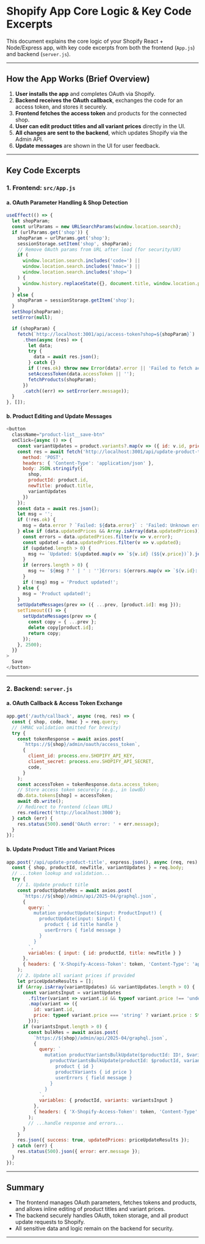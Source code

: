 # Shopify App Core Logic & Key Code Excerpts

This document explains the core logic of your Shopify React + Node/Express app, with key code excerpts from both the frontend (`App.js`) and backend (`server.js`).

---

## How the App Works (Brief Overview)

1. **User installs the app** and completes OAuth via Shopify.
2. **Backend receives the OAuth callback**, exchanges the code for an access token, and stores it securely.
3. **Frontend fetches the access token** and products for the connected shop.
4. **User can edit product titles and all variant prices** directly in the UI.
5. **All changes are sent to the backend**, which updates Shopify via the Admin API.
6. **Update messages** are shown in the UI for user feedback.

---

## Key Code Excerpts

### 1. Frontend: `src/App.js`

#### a. OAuth Parameter Handling & Shop Detection
```js
useEffect(() => {
  let shopParam;
  const urlParams = new URLSearchParams(window.location.search);
  if (urlParams.get('shop')) {
    shopParam = urlParams.get('shop');
    sessionStorage.setItem('shop', shopParam);
    // Remove OAuth params from URL after load (for security/UX)
    if (
      window.location.search.includes('code=') ||
      window.location.search.includes('hmac=') ||
      window.location.search.includes('shop=')
    ) {
      window.history.replaceState({}, document.title, window.location.pathname);
    }
  } else {
    shopParam = sessionStorage.getItem('shop');
  }
  setShop(shopParam);
  setError(null);

  if (shopParam) {
    fetch(`http://localhost:3001/api/access-token?shop=${shopParam}`)
      .then(async (res) => {
        let data;
        try {
          data = await res.json();
        } catch {}
        if (!res.ok) throw new Error(data?.error || 'Failed to fetch access token');
        setAccessToken(data.accessToken || '');
        fetchProducts(shopParam);
      })
      .catch((err) => setError(err.message));
  }
}, []);
```

#### b. Product Editing and Update Messages
```js
<button
  className="product-list__save-btn"
  onClick={async () => {
    const variantUpdates = product.variants?.map(v => ({ id: v.id, price: v.price })) || [];
    const res = await fetch('http://localhost:3001/api/update-product-title', {
      method: 'POST',
      headers: { 'Content-Type': 'application/json' },
      body: JSON.stringify({
        shop,
        productId: product.id,
        newTitle: product.title,
        variantUpdates
      })
    });
    const data = await res.json();
    let msg = '';
    if (!res.ok) {
      msg = data.error ? `Failed: ${data.error}` : 'Failed: Unknown error';
    } else if (data.updatedPrices && Array.isArray(data.updatedPrices)) {
      const errors = data.updatedPrices.filter(v => v.error);
      const updated = data.updatedPrices.filter(v => v.updated);
      if (updated.length > 0) {
        msg += `Updated: ${updated.map(v => `${v.id} ($${v.price})`).join(', ')}`;
      }
      if (errors.length > 0) {
        msg += `${msg ? ' | ' : ''}Errors: ${errors.map(v => `${v.id}: ${v.error}`).join(', ')}`;
      }
      if (!msg) msg = 'Product updated!';
    } else {
      msg = 'Product updated!';
    }
    setUpdateMessages(prev => ({ ...prev, [product.id]: msg }));
    setTimeout(() => {
      setUpdateMessages(prev => {
        const copy = { ...prev };
        delete copy[product.id];
        return copy;
      });
    }, 2500);
  }}
>
  Save
</button>
```

---

### 2. Backend: `server.js`

#### a. OAuth Callback & Access Token Exchange
```js
app.get('/auth/callback', async (req, res) => {
  const { shop, code, hmac } = req.query;
  // (HMAC validation omitted for brevity)
  try {
    const tokenResponse = await axios.post(
      `https://${shop}/admin/oauth/access_token`,
      {
        client_id: process.env.SHOPIFY_API_KEY,
        client_secret: process.env.SHOPIFY_API_SECRET,
        code,
      }
    );
    const accessToken = tokenResponse.data.access_token;
    // Store access token securely (e.g., in lowdb)
    db.data.tokens[shop] = accessToken;
    await db.write();
    // Redirect to frontend (clean URL)
    res.redirect('http://localhost:3000');
  } catch (err) {
    res.status(500).send('OAuth error: ' + err.message);
  }
});
```

#### b. Update Product Title and Variant Prices
```js
app.post('/api/update-product-title', express.json(), async (req, res) => {
  const { shop, productId, newTitle, variantUpdates } = req.body;
  // ...token lookup and validation...
  try {
    // 1. Update product title
    const productUpdateRes = await axios.post(
      `https://${shop}/admin/api/2025-04/graphql.json`,
      {
        query: `
          mutation productUpdate($input: ProductInput!) {
            productUpdate(input: $input) {
              product { id title handle }
              userErrors { field message }
            }
          }
        `,
        variables: { input: { id: productId, title: newTitle } }
      },
      { headers: { 'X-Shopify-Access-Token': token, 'Content-Type': 'application/json' } }
    );
    // 2. Update all variant prices if provided
    let priceUpdateResults = [];
    if (Array.isArray(variantUpdates) && variantUpdates.length > 0) {
      const variantsInput = variantUpdates
        .filter(variant => variant.id && typeof variant.price !== 'undefined' && variant.price !== null && variant.price !== '')
        .map(variant => ({
          id: variant.id,
          price: typeof variant.price === 'string' ? variant.price : String(variant.price)
        }));
      if (variantsInput.length > 0) {
        const bulkRes = await axios.post(
          `https://${shop}/admin/api/2025-04/graphql.json`,
          {
            query: `
              mutation productVariantsBulkUpdate($productId: ID!, $variants: [ProductVariantsBulkInput!]!) {
                productVariantsBulkUpdate(productId: $productId, variants: $variants) {
                  product { id }
                  productVariants { id price }
                  userErrors { field message }
                }
              }
            `,
            variables: { productId, variants: variantsInput }
          },
          { headers: { 'X-Shopify-Access-Token': token, 'Content-Type': 'application/json' } }
        );
        // ...handle response and errors...
      }
    }
    res.json({ success: true, updatedPrices: priceUpdateResults });
  } catch (err) {
    res.status(500).json({ error: err.message });
  }
});
```

---

## Summary

- The frontend manages OAuth parameters, fetches tokens and products, and allows inline editing of product titles and variant prices.
- The backend securely handles OAuth, token storage, and all product update requests to Shopify.
- All sensitive data and logic remain on the backend for security.

---
